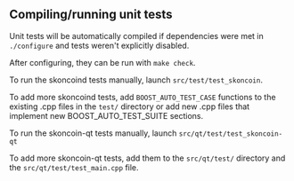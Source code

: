 Compiling/running unit tests
------------------------------------

Unit tests will be automatically compiled if dependencies were met in `./configure`
and tests weren't explicitly disabled.

After configuring, they can be run with `make check`.

To run the skoncoind tests manually, launch `src/test/test_skoncoin`.

To add more skoncoind tests, add `BOOST_AUTO_TEST_CASE` functions to the existing
.cpp files in the `test/` directory or add new .cpp files that
implement new BOOST_AUTO_TEST_SUITE sections.

To run the skoncoin-qt tests manually, launch `src/qt/test/test_skoncoin-qt`

To add more skoncoin-qt tests, add them to the `src/qt/test/` directory and
the `src/qt/test/test_main.cpp` file.
